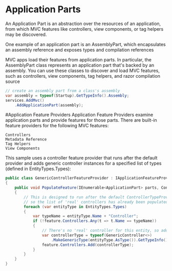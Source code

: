 # Application Parts

An Application Part is an abstraction over the resources of an application, from which MVC features like controllers, view components, or tag helpers may be discovered. 

One example of an application part is an AssemblyPart, which encapsulates an assembly reference and exposes types and compilation references 

MVC apps load their features from application parts. In particular, the AssemblyPart class represents an application part that's backed by an assembly. You can use these classes to discover and load MVC features, such as controllers, view components, tag helpers, and razor compilation source

```csharp
// create an assembly part from a class's assembly
var assembly = typeof(Startup).GetTypeInfo().Assembly;
services.AddMvc()
    .AddApplicationPart(assembly);
```

#Application Feature Providers
Application Feature Providers examine application parts and provide features for those parts. There are built-in feature providers for the following MVC features:

    Controllers
    Metadata Reference
    Tag Helpers
    View Components

This sample uses a controller feature provider that runs after the default provider and adds generic controller instances for a specified list of types (defined in EntityTypes.Types):
```csharp
public class GenericControllerFeatureProvider : IApplicationFeatureProvider<ControllerFeature>
{
    public void PopulateFeature(IEnumerable<ApplicationPart> parts, ControllerFeature feature)
    {
        // This is designed to run after the default ControllerTypeProvider, 
        // so the list of 'real' controllers has already been populated.
        foreach (var entityType in EntityTypes.Types)
        {
            var typeName = entityType.Name + "Controller";
            if (!feature.Controllers.Any(t => t.Name == typeName))
            {
                // There's no 'real' controller for this entity, so add the generic version.
                var controllerType = typeof(GenericController<>)
                    .MakeGenericType(entityType.AsType()).GetTypeInfo();
                feature.Controllers.Add(controllerType);
            }
        }
    }
}
```
